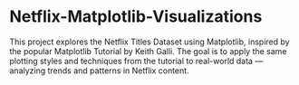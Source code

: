 # Netflix-Matplotlib-Visualizations
This project explores the Netflix Titles Dataset using Matplotlib, inspired by the popular Matplotlib Tutorial by Keith Galli.  The goal is to apply the same plotting styles and techniques from the tutorial to real-world data — analyzing trends and patterns in Netflix content.

